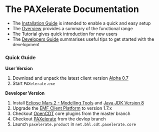 # The PAXelerate Documentation

* The [Installation Guide](installation.md) is intended to enable a quick and easy setup 
* The [Overview](overview.md) provides a summary of the functional range
* The Tutorial gives quick introduction for new users
* The [Developers Guide](developer.md) summarises useful tips to get started with the development

### Quick Guide ###

**User Version**

1. Download and unpack the latest client version [Alpha 0.7](https://github.com/BauhausLuftfahrt/PAXelerate/releases/tag/alpha-0.7)
2. Start `PAXelerate.exe`

**Developer Version**

1. Install [Eclipse Mars.2 - Modelling Tools](http://www.eclipse.org/downloads/) and [Java JDK Version 8](http://www.oracle.com/technetwork/java/javase/downloads/index.html)
2. Upgrade the [EMF Client Platform](http://www.eclipse.org/ecp/download.html) to version 1.7.x 
3. Checkout [OpenCDT](http://bitbucket.org/opencdt/opencdt) core plugins from the master branch
4. Checkout [PAXelerate](http://github.com/BauhausLuftfahrt/PAXelerate) from the devlop branch
5. Launch `paxelerate.product` in `net.bhl.cdt.paxelerate.core`
